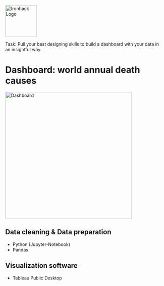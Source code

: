 <img src="https://bit.ly/2VnXWr2" alt="Ironhack Logo" width="100"/>

Task: Pull your best designing skills to build a dashboard with your data in an insightful way.

# Dashboard: world annual death causes

<a href="https://public.tableau.com/views/Project_16692880530810/Dashboard?:language=en-US&:display_count=n&:origin=viz_share_link" target="_blank"><img src="https://senimtra.dev/share/death_causes_dashboard" alt="Dashboard" width="400"/></a>

## Data cleaning & Data preparation

* Python (Jupyter-Notebook)
* Pandas

## Visualization software

* Tableau Public Desktop
